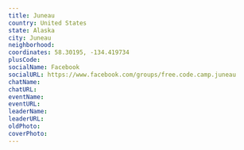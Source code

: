 ```yaml
---
title: Juneau
country: United States
state: Alaska
city: Juneau
neighborhood: 
coordinates: 58.30195, -134.419734
plusCode:
socialName: Facebook
socialURL: https://www.facebook.com/groups/free.code.camp.juneau
chatName:
chatURL:
eventName:
eventURL:
leaderName:
leaderURL:
oldPhoto: 
coverPhoto:
---
```

